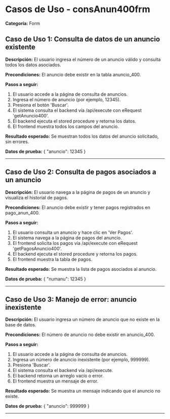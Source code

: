 # Casos de Uso - consAnun400frm

**Categoría:** Form

## Caso de Uso 1: Consulta de datos de un anuncio existente

**Descripción:** El usuario ingresa el número de un anuncio válido y consulta todos los datos asociados.

**Precondiciones:**
El anuncio debe existir en la tabla anuncio_400.

**Pasos a seguir:**
1. El usuario accede a la página de consulta de anuncios.
2. Ingresa el número de anuncio (por ejemplo, 12345).
3. Presiona el botón 'Buscar'.
4. El sistema consulta el backend vía /api/execute con eRequest 'getAnuncio400'.
5. El backend ejecuta el stored procedure y retorna los datos.
6. El frontend muestra todos los campos del anuncio.

**Resultado esperado:**
Se muestran todos los datos del anuncio solicitado, sin errores.

**Datos de prueba:**
{ "anuncio": 12345 }

---

## Caso de Uso 2: Consulta de pagos asociados a un anuncio

**Descripción:** El usuario navega a la página de pagos de un anuncio y visualiza el historial de pagos.

**Precondiciones:**
El anuncio debe existir y tener pagos registrados en pago_anun_400.

**Pasos a seguir:**
1. El usuario consulta un anuncio y hace clic en 'Ver Pagos'.
2. El sistema navega a la página de pagos del anuncio.
3. El frontend solicita los pagos vía /api/execute con eRequest 'getPagosAnuncio400'.
4. El backend ejecuta el stored procedure y retorna los pagos.
5. El frontend muestra la tabla de pagos.

**Resultado esperado:**
Se muestra la lista de pagos asociados al anuncio.

**Datos de prueba:**
{ "numanu": 12345 }

---

## Caso de Uso 3: Manejo de error: anuncio inexistente

**Descripción:** El usuario ingresa un número de anuncio que no existe en la base de datos.

**Precondiciones:**
El número de anuncio no debe existir en anuncio_400.

**Pasos a seguir:**
1. El usuario accede a la página de consulta de anuncios.
2. Ingresa un número de anuncio inexistente (por ejemplo, 999999).
3. Presiona 'Buscar'.
4. El sistema consulta el backend vía /api/execute.
5. El backend retorna un arreglo vacío o error.
6. El frontend muestra un mensaje de error.

**Resultado esperado:**
Se muestra un mensaje indicando que el anuncio no existe.

**Datos de prueba:**
{ "anuncio": 999999 }

---

